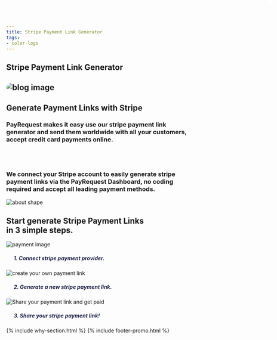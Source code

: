 ```yaml
---
title: Stripe Payment Link Generator
tags:
- color-logo
---
```


<section class="breadcrumb-area">
         <div class="breadcrumb-shape"></div>
         <div class="container">
            <div class="row">
               <div class="col-lg-12">
                  <div class="breadcrumb-inn">
                     <div class="section-title wow fadeInUp" data-wow-duration="1s" data-wow-delay="0.3s" style="visibility: visible; animation-duration: 1s; animation-delay: 0.3s; animation-name: fadeInUp;">
                       <h2>Stripe Payment Link <span>Generator</span></h2>
                     </div>
                  </div>
               </div>
            </div>
         </div>
</section>

<section class="about-page-section section_100">
         <div class="container">
            <div class="row">
               <div class="col-lg-12">

</div>
            </div>
            <div class="row align-items-center">
               <div class="col-lg-5 lg-1">
                  <div class="about-page-left wow fadeInLeft" data-wow-duration="1s" data-wow-delay="0.5s" style="visibility: visible; animation-duration: 1s; animation-delay: 0.5s; animation-name: fadeInLeft;">
                     <h2 class="mr-5"><div class="">
 <img src="https://media.payrequest.nl/images/banners/stripe-payment-link-generator.png" alt="blog image" style="
    border-radius: 20px;
">
                     </div></h2>
                  </div>
               </div>
               <div class="col-lg-6">
                  <div class="about-page-text wow fadeInRight" data-wow-duration="1s" data-wow-delay="0.6s" style="visibility: visible; animation-duration: 1s; animation-delay: 0.6s; animation-name: fadeInRight;">
                     <div class="section-title wow fadeInUp" data-wow-duration="1s" data-wow-delay="0.3s" style="visibility: visible; animation-duration: 1s; animation-delay: 0.3s; animation-name: fadeInUp;">
                     <h2>Generate Payment Links
<span>with Stripe</span>

</h2>
                  </div>

<h3>PayRequest makes it easy use our stripe payment link generator and send them worldwide with all your customers, accept credit card payments online.

<br><br>

We connect your Stripe account to easily generate stripe payment links via the PayRequest Dashboard, no coding required and accept all leading payment methods.

</h3>
                  </div>
               </div>
            </div>
         </div>
      </section>

<section class="about-section">
         <!-- Top Shape Start -->
         <div class="about-top-shape">
            <img src="http://themescare.com/demos/robofume-view/assets/img/about-shape.png" alt="about shape">
         </div>
         <!-- Top Shape End -->
         <!-- Bottom Shape Start -->

 <!-- Bottom Shape End -->
 <!-- About Top Start -->
<div class="about-top section_100">
            <div class="container">
             <div class="row align-items-center">
                  <div class="col-lg-12">
                  <div class="section-title wow fadeInUp" data-wow-duration="1s" data-wow-delay="0.3s" style="visibility: visible; animation-duration: 1s; animation-delay: 0.3s; animation-name: fadeInUp;">
                     <div class="section-title">
<h2>Start generate<span> Stripe Payment Links</span><br> in 3 simple steps.</h2>
</div>
                  </div>

</div>
<style>
  .bubble-number {
    display: block;
    width: 50px;
    height: 50px;
    background: url(https://chatlio.com/img/bg-bubble-number.svg) no-repeat center;
    background-size: 50px;
    line-height: 50px;
    color: #fff;
    font-size: 1.25rem;
    font-weight: 700;
    text-align: center;
    position: absolute;
    top: -20px;
    right: 0;
  }

.img-wrap {
max-height: 220px;
max-width: 360px;
margin-left: auto;
margin-right: auto;
margin-bottom: 30px;
border-radius: 10px;
position: relative;
}

.img-wrap img {
background: #f5f9fc;
border-radius: 10px;
max-width: 100%;
height: auto;
box-shadow: 0 2px 3px 0 rgba(0, 0, 0, .1);
height: 200px;
width: 350px;
}

</style>

<style>
.section-content .image-container {
    height: 400px;
}
.section-content .image-container .img-comments {
    z-index: 3;
    left: -100px;
    top: -40px;
}
.section-content .image-container img {
    position: absolute;
    width: 100%;
    max-width: 380px;
}
[class*=shadow] {
    transition: all .15s ease;
}
.section-content .image-container .img-blog {
    z-index: 4;
    left: 100px;
    top: 20px;
}
.profile-page .card-profile .card-profile-image img, .shadow {
    box-shadow: 0 15px 35px rgba(50,50,93,.1),0 5px 15px rgba(0,0,0,.07)!important;
}
rounded {
    border-radius: .25rem!important;
}
</style>


<div class="row">
          <div class="col-sm-4 aos-init aos-animate" data-aos="fade-up" data-aos-easing="delay-slide" data-aos-duration="1300" data-aos-delay="400" data-aos-offset="-100">
            <div class="img-wrap">
              <img src="https://i.imgur.com/V8IqnbY.png" alt="payment image">
              <span class="bubble-number">1</span>
            </div>
            <h5 style="
    font-weight: 700;
    color: #1c2045;
    margin-left: 20px;
">
              1. Connect stripe payment provider.
            <p></p></h5>
          </div>
          <div class="col-sm-4 aos-init aos-animate" data-aos="fade-up" data-aos-easing="delay-slide" data-aos-duration="1300" data-aos-delay="500" data-aos-offset="-100">
            <div class="img-wrap">
                    <img src="https://payrequest.io/assets/img/screens/new-request.png" alt="create your own payment link">
              <span class="bubble-number">2</span>
            </div>
            <h5 style="
    font-weight: 700;
    color: #1c2045;
    margin-left: 20px;
">2. Generate a new stripe payment link.</h5>
          </div>
          <div class="col-sm-4 aos-init aos-animate" data-aos="fade-up" data-aos-easing="delay-slide" data-aos-duration="1300" data-aos-delay="600" data-aos-offset="-100">
            <div class="img-wrap">
              <img src="https://payrequest.io/assets/img/screens/payment-link.png" alt="Share your payment link and get paid">
              <span class="bubble-number">3</span>
            </div>
            <h5 style="
    font-weight: 700;
    color: #1c2045;
    margin-left: 20px;
">3. Share your stripe payment link!</h5>
          </div>
        </div>
               </div>
            </div>
         </div>
         <!-- About Top End -->

<!-- About Bottom Start -->
<!-- About Bottom End -->
</section>

{% include why-section.html %}
{% include footer-promo.html %}